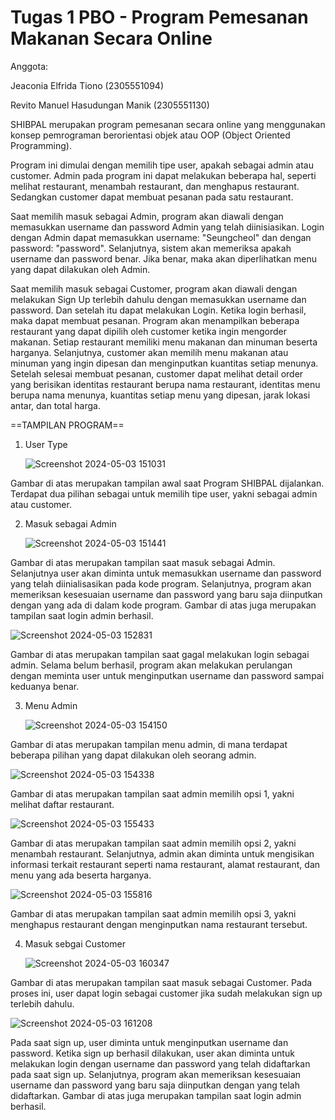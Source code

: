 # Tugas 1 PBO - Program Pemesanan Makanan Secara Online

Anggota:

Jeaconia Elfrida Tiono (2305551094)

Revito Manuel Hasudungan Manik (2305551130)


SHIBPAL merupakan program pemesanan secara online yang menggunakan konsep pemrograman berorientasi objek atau OOP (Object Oriented Programming).

Program ini dimulai dengan memilih tipe user, apakah sebagai admin atau customer. Admin pada program ini dapat melakukan beberapa hal, seperti melihat restaurant, menambah restaurant, dan menghapus restaurant. Sedangkan customer dapat membuat pesanan pada satu restaurant. 

Saat memilih masuk sebagai Admin, program akan diawali dengan memasukkan username dan password Admin yang telah diinisiasikan. Login dengan Admin dapat memasukkan username: "Seungcheol" dan dengan password: "password". Selanjutnya, sistem akan memeriksa apakah username dan password benar. Jika benar, maka akan diperlihatkan menu yang dapat dilakukan oleh Admin.

Saat memilih masuk sebagai Customer, program akan diawali dengan melakukan Sign Up terlebih dahulu dengan memasukkan username dan password. Dan setelah itu dapat melakukan Login. Ketika login berhasil, maka dapat membuat pesanan. Program akan menampilkan beberapa restaurant yang dapat dipilih oleh customer ketika ingin mengorder makanan. Setiap restaurant memiliki menu makanan dan minuman beserta harganya. Selanjutnya, customer akan memilih menu makanan atau minuman yang ingin dipesan dan menginputkan kuantitas setiap menunya. Setelah selesai membuat pesanan, customer dapat melihat detail order yang berisikan identitas restaurant berupa nama restaurant, identitas menu berupa nama menunya, kuantitas setiap menu yang dipesan, jarak lokasi antar, dan total harga.


==TAMPILAN PROGRAM==

1. User Type
   
   ![Screenshot 2024-05-03 151031](https://github.com/revitomanuel/SHIBPAL/assets/146865963/be79acb9-d266-45a0-a448-1c64d4ddb731)

Gambar di atas merupakan tampilan awal saat Program SHIBPAL dijalankan. Terdapat dua pilihan sebagai untuk memilih tipe user, yakni sebagai admin atau customer.

2. Masuk sebagai Admin

   ![Screenshot 2024-05-03 151441](https://github.com/revitomanuel/SHIBPAL/assets/146865963/b99cb89e-6428-475e-99a8-be3c39f9c484)

Gambar di atas merupakan tampilan saat masuk sebagai Admin. Selanjutnya user akan diminta untuk memasukkan username dan password yang telah diinialisasikan pada kode program. Selanjutnya, program akan memeriksan kesesuaian username dan password yang baru saja diinputkan dengan yang ada di dalam kode program. Gambar di atas juga merupakan tampilan saat login admin berhasil.

   ![Screenshot 2024-05-03 152831](https://github.com/revitomanuel/SHIBPAL/assets/146865963/918318e9-81a6-4655-a29b-c851c2899c1e)

Gambar di atas merupakan tampilan saat gagal melakukan login sebagai admin. Selama belum berhasil, program akan melakukan perulangan dengan meminta user untuk menginputkan username dan password sampai keduanya benar. 

3. Menu Admin

   ![Screenshot 2024-05-03 154150](https://github.com/revitomanuel/SHIBPAL/assets/146865963/9f117ae0-891f-437b-ad1f-c71c31eb5386)

Gambar di atas merupakan tampilan menu admin, di mana terdapat beberapa pilihan yang dapat dilakukan oleh seorang admin.

   ![Screenshot 2024-05-03 154338](https://github.com/revitomanuel/SHIBPAL/assets/146865963/66a5c005-5ea8-47a6-bc39-a3718d715d39)

Gambar di atas merupakan tampilan saat admin memilih opsi 1, yakni melihat daftar restaurant.

   ![Screenshot 2024-05-03 155433](https://github.com/revitomanuel/SHIBPAL/assets/146865963/daab2bb3-b285-4f39-bda3-5b3ec51cb3d7)

Gambar di atas merupakan tampilan saat admin memilih opsi 2, yakni menambah restaurant. Selanjutnya, admin akan diminta untuk mengisikan informasi terkait restaurant seperti nama restaurant, alamat restaurant, dan menu yang ada beserta harganya.

   ![Screenshot 2024-05-03 155816](https://github.com/revitomanuel/SHIBPAL/assets/146865963/770c8fc6-81fd-4fe2-9b85-6f3285b45378)

Gambar di atas merupakan tampilan saat admin memilih opsi 3, yakni menghapus restaurant dengan menginputkan nama restaurant tersebut.

4. Masuk sebgai Customer

   ![Screenshot 2024-05-03 160347](https://github.com/revitomanuel/SHIBPAL/assets/146865963/5d11f381-8b26-4d7a-95e4-e8f4017ca2fc)

Gambar di atas merupakan tampilan saat masuk sebagai Customer. Pada proses ini, user dapat login sebagai customer jika sudah melakukan sign up terlebih dahulu. 

   ![Screenshot 2024-05-03 161208](https://github.com/revitomanuel/SHIBPAL/assets/146865963/bac94642-38d3-4741-b5f7-c81c18e8625b)

Pada saat sign up, user diminta untuk menginputkan username dan password. Ketika sign up berhasil dilakukan, user akan diminta untuk melakukan login dengan username dan password yang telah didaftarkan pada saat sign up. Selanjutnya, program akan memeriksan kesesuaian username dan password yang baru saja diinputkan dengan yang telah didaftarkan. Gambar di atas juga merupakan tampilan saat login admin berhasil.
